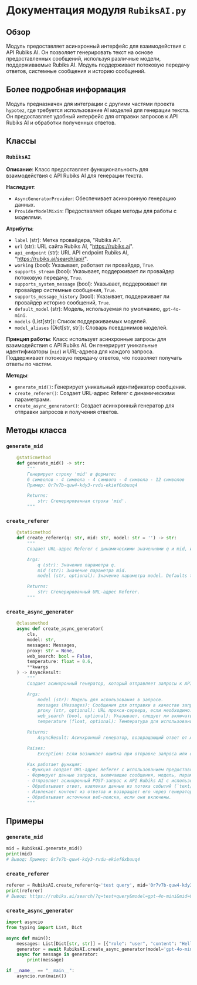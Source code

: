 # Документация модуля `RubiksAI.py`

## Обзор

Модуль предоставляет асинхронный интерфейс для взаимодействия с API Rubiks AI. Он позволяет генерировать текст на основе предоставленных сообщений, используя различные модели, поддерживаемые Rubiks AI. Модуль поддерживает потоковую передачу ответов, системные сообщения и историю сообщений.

## Более подробная информация

Модуль предназначен для интеграции с другими частями проекта `hypotez`, где требуется использование AI моделей для генерации текста. Он предоставляет удобный интерфейс для отправки запросов к API Rubiks AI и обработки полученных ответов.

## Классы

### `RubiksAI`

**Описание**: Класс предоставляет функциональность для взаимодействия с API Rubiks AI для генерации текста.

**Наследует**:
- `AsyncGeneratorProvider`: Обеспечивает асинхронную генерацию данных.
- `ProviderModelMixin`: Предоставляет общие методы для работы с моделями.

**Атрибуты**:
- `label` (str): Метка провайдера, "Rubiks AI".
- `url` (str): URL сайта Rubiks AI, "https://rubiks.ai".
- `api_endpoint` (str): URL API endpoint Rubiks AI, "https://rubiks.ai/search/api/".
- `working` (bool): Указывает, работает ли провайдер, `True`.
- `supports_stream` (bool): Указывает, поддерживает ли провайдер потоковую передачу, `True`.
- `supports_system_message` (bool): Указывает, поддерживает ли провайдер системные сообщения, `True`.
- `supports_message_history` (bool): Указывает, поддерживает ли провайдер историю сообщений, `True`.
- `default_model` (str): Модель, используемая по умолчанию, `gpt-4o-mini`.
- `models` (List[str]): Список поддерживаемых моделей.
- `model_aliases` (Dict[str, str]): Словарь псевдонимов моделей.

**Принцип работы**:
Класс использует асинхронные запросы для взаимодействия с API Rubiks AI. Он генерирует уникальные идентификаторы (`mid`) и URL-адреса для каждого запроса. Поддерживает потоковую передачу ответов, что позволяет получать ответы по частям.

**Методы**:
- `generate_mid()`: Генерирует уникальный идентификатор сообщения.
- `create_referer()`: Создает URL-адрес Referer с динамическими параметрами.
- `create_async_generator()`: Создает асинхронный генератор для отправки запросов и получения ответов.

## Методы класса

### `generate_mid`

```python
    @staticmethod
    def generate_mid() -> str:
        """
        Генерирует строку 'mid' в формате:
        6 символов - 4 символа - 4 символа - 4 символа - 12 символов
        Пример: 0r7v7b-quw4-kdy3-rvdu-ekief6xbuuq4

        Returns:
            str: Сгенерированная строка 'mid'.
        """
```

### `create_referer`

```python
    @staticmethod
    def create_referer(q: str, mid: str, model: str = '') -> str:
        """
        Создает URL-адрес Referer с динамическими значениями q и mid, используя urlencode для безопасного кодирования параметров.

        Args:
            q (str): Значение параметра q.
            mid (str): Значение параметра mid.
            model (str, optional): Значение параметра model. Defaults to ''.

        Returns:
            str: Сгенерированный URL-адрес Referer.
        """
```

### `create_async_generator`

```python
    @classmethod
    async def create_async_generator(
        cls,
        model: str,
        messages: Messages,
        proxy: str = None,
        web_search: bool = False,
        temperature: float = 0.6,
        **kwargs
    ) -> AsyncResult:
        """
        Создает асинхронный генератор, который отправляет запросы к API Rubiks AI и возвращает ответ.

        Args:
            model (str): Модель для использования в запросе.
            messages (Messages): Сообщения для отправки в качестве запроса.
            proxy (str, optional): URL прокси-сервера, если необходимо.
            web_search (bool, optional): Указывает, следует ли включать источники поиска в ответ. Defaults to False.
            temperature (float, optional): Температура для использования в запросе. Defaults to 0.6.

        Returns:
            AsyncResult: Асинхронный генератор, возвращающий ответ от API.

        Raises:
            Exception: Если возникает ошибка при отправке запроса или обработке ответа.

        Как работает функция:
        - Функция создает URL-адрес Referer с использованием предоставленных параметров.
        - Формирует данные запроса, включающие сообщения, модель, параметры поиска и температуру.
        - Отправляет асинхронный POST-запрос к API Rubiks AI с использованием `ClientSession`.
        - Обрабатывает ответ, извлекая данные из потока событий (`text/event-stream`).
        - Извлекает контент из ответов и возвращает его через генератор.
        - Обрабатывает источники веб-поиска, если они включены.
        """
```

## Примеры

### `generate_mid`
```python
mid = RubiksAI.generate_mid()
print(mid)
# Вывод: Пример: 0r7v7b-quw4-kdy3-rvdu-ekief6xbuuq4
```

### `create_referer`
```python
referer = RubiksAI.create_referer(q='test query', mid='0r7v7b-quw4-kdy3-rvdu-ekief6xbuuq4', model='gpt-4o-mini')
print(referer)
# Вывод: https://rubiks.ai/search/?q=test+query&model=gpt-4o-mini&mid=0r7v7b-quw4-kdy3-rvdu-ekief6xbuuq4
```

### `create_async_generator`
```python
import asyncio
from typing import List, Dict

async def main():
    messages: List[Dict[str, str]] = [{"role": "user", "content": "Hello, how are you?"}]
    generator = await RubiksAI.create_async_generator(model='gpt-4o-mini', messages=messages)
    async for message in generator:
        print(message)

if __name__ == "__main__":
    asyncio.run(main())